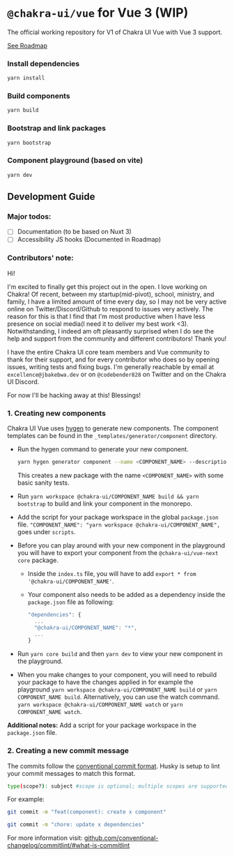 # `@chakra-ui/vue` for Vue 3 (WIP)

The official working repository for V1 of Chakra UI Vue with Vue 3 support.

[See Roadmap](https://www.notion.so/4517ba273ef3409d8e0e9ec3d121f6c1?v=ce00244a41b74b79b4d01ee4c3aa61ec)

### Install dependencies
```bash
yarn install
```

### Build components
```bash
yarn build
```

### Bootstrap and link packages
```bash
yarn bootstrap
```

### Component playground (based on vite)
```bash
yarn dev
```

## Development Guide
### Major todos:
- [ ] Documentation (to be based on Nuxt 3)
- [ ] Accessibility JS hooks (Documented in Roadmap)
### Contributors' note:
Hi!

I'm excited to finally get this project out in the open. I love working on Chakra! Of recent, between my startup(mid-pivot), school, ministry, and family, I have a limited amount of time every day, so I may not be very active online on Twitter/Discord/Github to respond to issues very actively. The reason for this is that I find that I'm most productive when I have less presence on social media(I need it to deliver my best work <3). Notwithstanding, I indeed am oft pleasantly surprised when I do see the help and support from the community and different contributors! Thank you!

I have the entire Chakra UI core team members and Vue community to thank for their support, and for every contributor who does so by opening issues, writing tests and fixing bugs. I'm generally reachable by email at `excellence@jbakebwa.dev` or on `@codebender828` on Twitter and on the Chakra UI Discord.

For now I'll be hacking away at this! Blessings!
### 1. Creating new components
Chakra UI Vue uses [hygen](https://www.hygen.io/) to generate new components. The component templates can be found in the `_templates/generator/component` directory.

* Run the hygen command to generate your new component. 
  ```bash
  yarn hygen generator component --name <COMPONENT_NAME> --description="MY_COMPONENT_DESCRIPTION"
  ```
  This creates a new package with the name `<COMPONENT_NAME>` with some basic sanity tests.

* Run `yarn workspace @chakra-ui/COMPONENT_NAME build && yarn bootstrap` to build and link your component in the monorepo.

* Add the script for your package workspace in the global `package.json` file. `"COMPONENT_NAME": "yarn workspace @chakra-ui/COMPONENT_NAME",` goes under `scripts`.
  
* Before you can play around with your new component in the playground you will have to export your component from the `@chakra-ui/vue-next core` package. 

  * Inside the `index.ts` file, you will have to add `export * from '@chakra-ui/COMPONENT_NAME'`. 

  * Your component also needs to be added as a dependency inside the `package.json` file as following: 
    ```jsx
    "dependencies": {
      ...
      "@chakra-ui/COMPONENT_NAME": "*",
      ...
    }
    ```

* Run `yarn core build` and then `yarn dev` to view your new component in the playground.

* When you make changes to your component, you will need to rebuild your package to have the changes applied in for example the playground `yarn workspace @chakra-ui/COMPONENT_NAME build` or `yarn COMPONENT_NAME build`. Alternatively, you can use the watch command. `yarn workspace @chakra-ui/COMPONENT_NAME watch` or `yarn COMPONENT_NAME watch`.

**Additional notes:**
Add a script for your package workspace in the `package.json` file.

### 2. Creating a new commit message
The commits follow the [conventional commit format](https://www.conventionalcommits.org/). Husky is setup to lint your commit messages to match this format. 
```bash
type(scope?): subject #scope is optional; multiple scopes are supported (current delimiter options: "/", "\" and ",")
```

For example:

```bash
git commit -m "feat(component): create x component"

git commit -m "chore: update x dependencies"
```

For more information visit: [github.com/conventional-changelog/commitlint/#what-is-commitlint](https://github.com/conventional-changelog/commitlint/#what-is-commitlint)